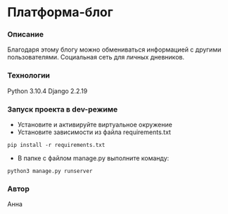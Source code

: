 # Платформа-блог
### Описание
Благодаря этому блогу можно обмениваться информацией с другими пользователями. Социальная сеть для личных дневников.
### Технологии
Python 3.10.4
Django 2.2.19
### Запуск проекта в dev-режиме
- Установите и активируйте виртуальное окружение
- Установите зависимости из файла requirements.txt
```
pip install -r requirements.txt
``` 
- В папке с файлом manage.py выполните команду:
```
python3 manage.py runserver
```
### Автор
Анна